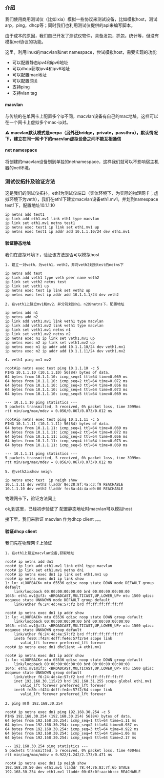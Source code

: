 ### 介绍

我们使用商用测试仪（比如ixia）模拟一些协议来测试设备，比如模拟host，测试arp，ping，dhcp等；同时我们也利用测试仪提供的api来编写脚本。
    
由于成本的原因，我们自己开发了测试仪软件，具备发包，抓包，统计等，但没有模拟net协议的功能。
    
这里，利用linux的macvlan和net namespace，尝试模拟host，需要实现的功能

+ 可以配置静态ipv4和ipv6地址
+ 可以dhcp获取ipv4和ipv6地址
+ 可以配置mac地址
+ 可以配置网关
+ 支持ping
+ 支持vlan tag

#### macvlan

与传统的在单网卡上配置多个ip不同，macvlan设备有自己的mac地址，这样可以在一个网卡上虚拟多个mac-ip对。
    
:warning: **macvlan默认模式是verpa（另外还bridge，private，passthru），默认情况下，建立在同一网卡下的macvlan虚拟设备之间不能互相通信**
    
#### net namespace

将创建的macvlan设备划到单独的netnamespace，这样我们就可以不影响宿主机器的net环境。
    
### 测试仪拓扑及验证方法




这是我们的测试仪拓扑，eth1为测试仪端口（实体环境下，为实际的物理网卡；虚拟环境下为veth），我们在eth1下建立macvlan设备eth1.mv1，并划到namespace test1下，配置地址10.1.1.10

```shell
ip netns add test1
ip link add eth1.mv1 link eth1 type macvlan
ip link set eth1.mv1 netns test1
ip netns exec test1 ip link set eth1.mv1 up
ip netns exec test1 ip addr add 10.1.1.10/24 dev eth1.mv1
```

#### 验证静态地址 

  我们在虚拟环境下，验证该方法是否可以模拟host
    
    1. 建立一对veth，为veth1，veth2，并将veth2划到test的netns下
```shell
ip netns add test
ip link add veth1 type veth peer name veth2
ip link set veth2 netns test
ip link set veth1 up
ip netns exec test ip link set veth2 up
ip netns exec test ip addr add 10.1.1.1/24 dev veth2 
```
    2. 在veth1上建立mv1和mv2，并分别划到n1，n2的netns下，配置地址
```
ip netns add n1
ip netns add n2
ip link add veth1.mv1 link veth1 type macvlan
ip link add veth1.mv2 link veth1 type macvlan
ip link set veth1.mv1 netns n1
ip link set veth1.mv2 netns n2
ip netns exec n1 ip link set veth1.mv1 up
ip netns exec n2 ip link set veth1.mv2 up
ip netns exec n1 ip addr add 10.1.1.10/24 dev veth1.mv1
ip netns exec n2 ip addr add 10.1.1.11/24 dev veth1.mv2
```
    4. veth1 ping mv1 mv2
```shell
root#ip netns exec test ping 10.1.1.10 -c 5
PING 10.1.1.10 (10.1.1.10) 56(84) bytes of data.
64 bytes from 10.1.1.10: icmp_seq=1 ttl=64 time=0.069 ms
64 bytes from 10.1.1.10: icmp_seq=2 ttl=64 time=0.072 ms
64 bytes from 10.1.1.10: icmp_seq=3 ttl=64 time=0.056 ms
64 bytes from 10.1.1.10: icmp_seq=4 ttl=64 time=0.073 ms
64 bytes from 10.1.1.10: icmp_seq=5 ttl=64 time=0.069 ms

--- 10.1.1.10 ping statistics ---
5 packets transmitted, 5 received, 0% packet loss, time 3999ms
rtt min/avg/max/mdev = 0.056/0.067/0.073/0.012 ms

root#ip netns exec test ping 10.1.1.11 -c 5
PING 10.1.1.11 (10.1.1.11) 56(84) bytes of data.
64 bytes from 10.1.1.11: icmp_seq=1 ttl=64 time=0.069 ms
64 bytes from 10.1.1.11: icmp_seq=2 ttl=64 time=0.072 ms
64 bytes from 10.1.1.11: icmp_seq=3 ttl=64 time=0.056 ms
64 bytes from 10.1.1.11: icmp_seq=4 ttl=64 time=0.073 ms
64 bytes from 10.1.1.11: icmp_seq=5 ttl=64 time=0.069 ms

--- 10.1.1.11 ping statistics ---
5 packets transmitted, 5 received, 0% packet loss, time 3999ms
rtt min/avg/max/mdev = 0.056/0.067/0.073/0.012 ms
```
    5. 在veth2上show neigh
```shell
ip netns exec test  ip neigh show
10.1.1.11 dev veth2 lladdr 8e:28:8f:4a:c3:f9 REACHABLE
10.1.1.10 dev veth2 lladdr fe:8a:44:4a:d0:00 REACHABLE
```
    
  物理网卡下，验证方法同上
  
  ok,到这里，已经初步验证了 配置静态地址时macvlan可以模拟host
  
  接下里，我们来验证 macvlan 作为dhcp client 。。。
    
#### 验证dhcp client
  
  我们先在物理网卡上验证
  
    1. 在eth1上建立macvlan设备,获取地址
```shell
root# ip netns add dn1
root# ip link add eth1.mv1 link eth1 type macvlan
root# ip link set eth1.mv1 netns dn1
root# ip netns exec dn1 ip link set eth1.mv1 up
root# ip netns exec dn1 ip link show
1: lo: <LOOPBACK> mtu 65536 qdisc noop state DOWN mode DEFAULT group default 
    link/loopback 00:00:00:00:00:00 brd 00:00:00:00:00:00
1045: eth1.mv1@if3: <BROADCAST,MULTICAST,UP,LOWER_UP> mtu 1500 qdisc noqueue state UNKNOWN mode DEFAULT group default 
    link/ether f6:24:4d:4e:57:f2 brd ff:ff:ff:ff:ff:ff

root# ip netns exec dn1 ip addr show
1: lo: <LOOPBACK> mtu 65536 qdisc noop state DOWN group default 
    link/loopback 00:00:00:00:00:00 brd 00:00:00:00:00:00
1045: eth1.mv1@if3: <BROADCAST,MULTICAST,UP,LOWER_UP> mtu 1500 qdisc noqueue state UNKNOWN group default 
    link/ether f6:24:4d:4e:57:f2 brd ff:ff:ff:ff:ff:ff
    inet6 fe80::f424:4dff:fe4e:57f2/64 scope link 
       valid_lft forever preferred_lft forever
root# ip netns exec dn1 dhclient -4 eth1.mv1 

root# ip netns exec dn1 ip addr show
1: lo: <LOOPBACK> mtu 65536 qdisc noop state DOWN group default 
    link/loopback 00:00:00:00:00:00 brd 00:00:00:00:00:00
1045: eth1.mv1@if3: <BROADCAST,MULTICAST,UP,LOWER_UP> mtu 1500 qdisc noqueue state UNKNOWN group default 
    link/ether f6:24:4d:4e:57:f2 brd ff:ff:ff:ff:ff:ff
    inet 192.168.30.115/23 brd 192.168.31.255 scope global eth1.mv1
       valid_lft forever preferred_lft forever
    inet6 fe80::f424:4dff:fe4e:57f2/64 scope link 
       valid_lft forever preferred_lft forever
```

    2. ping 网关 192.168.30.254
```shell
root# ip netns exec dn1 ping 192.168.30.254 -c 5
PING 192.168.30.254 (192.168.30.254) 56(84) bytes of data.
64 bytes from 192.168.30.254: icmp_seq=1 ttl=64 time=1.11 ms
64 bytes from 192.168.30.254: icmp_seq=2 ttl=64 time=0.937 ms
64 bytes from 192.168.30.254: icmp_seq=3 ttl=64 time=0.922 ms
64 bytes from 192.168.30.254: icmp_seq=4 ttl=64 time=1.06 ms
64 bytes from 192.168.30.254: icmp_seq=5 ttl=64 time=2.17 ms

--- 192.168.30.254 ping statistics ---
5 packets transmitted, 5 received, 0% packet loss, time 4004ms
rtt min/avg/max/mdev = 0.922/1.242/2.173/0.471 ms

root# ip netns exec dn1 ip neigh show
192.168.30.50 dev eth1.mv1 lladdr 78:44:76:83:7f:6b STALE
192.168.30.254 dev eth1.mv1 lladdr 00:03:0f:aa:bb:cc REACHABLE
```
  
